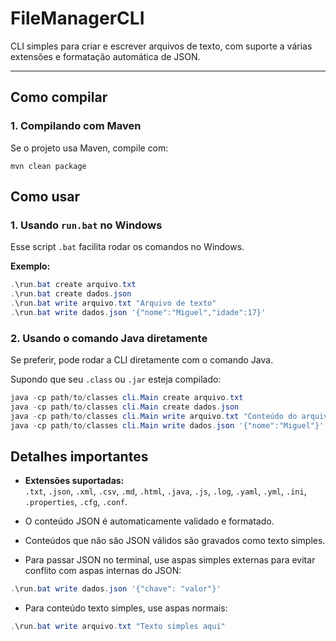 # FileManagerCLI

CLI simples para criar e escrever arquivos de texto, com suporte a várias extensões e formatação automática de JSON.

---

## Como compilar
### 1. Compilando com Maven

Se o projeto usa Maven, compile com:

```
mvn clean package
```

## Como usar

### 1. Usando `run.bat` no Windows

Esse script `.bat` facilita rodar os comandos no Windows.

**Exemplo:**

```powershell
.\run.bat create arquivo.txt
.\run.bat create dados.json
.\run.bat write arquivo.txt "Arquivo de texto"
.\run.bat write dados.json '{"nome":"Miguel","idade":17}'
```

### 2. Usando o comando Java diretamente

Se preferir, pode rodar a CLI diretamente com o comando Java.

Supondo que seu `.class` ou `.jar` esteja compilado:

```powershell
java -cp path/to/classes cli.Main create arquivo.txt
java -cp path/to/classes cli.Main create dados.json
java -cp path/to/classes cli.Main write arquivo.txt "Conteúdo do arquivo"
java -cp path/to/classes cli.Main write dados.json '{"nome":"Miguel"}'
```

## Detalhes importantes

- **Extensões suportadas:**  
  `.txt`, `.json`, `.xml`, `.csv`, `.md`, `.html`, `.java`, `.js`, `.log`, `.yaml`, `.yml`, `.ini`, `.properties`, `.cfg`, `.conf`.


- O conteúdo JSON é automaticamente validado e formatado.

- Conteúdos que não são JSON válidos são gravados como texto simples.

- Para passar JSON no terminal, use aspas simples externas para evitar conflito com aspas internas do JSON:

```powershell
.\run.bat write dados.json '{"chave": "valor"}'
```
- Para conteúdo texto simples, use aspas normais:

```powershell
.\run.bat write arquivo.txt "Texto simples aqui"

